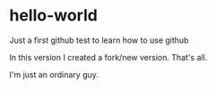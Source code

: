 # hello-world
Just a first github test to learn how to use github

In this  version I created a fork/new version. That's all. 

I'm just an ordinary guy. 
